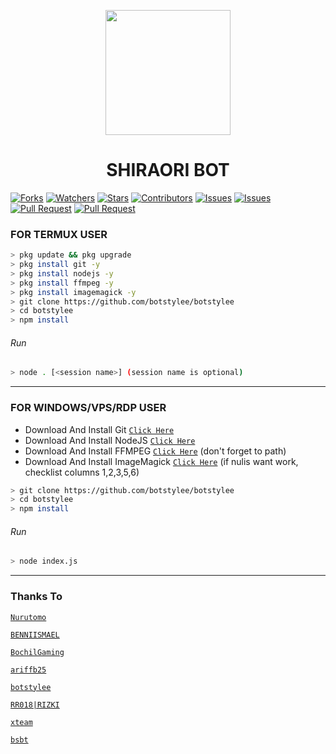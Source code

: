 <p align="center">
	<img src="https://media.giphy.com/media/Xr2km20NNBNqSN6iwu/giphy.gif" width="200" style="margin-left: auto;margin-right: auto;display: block;">
</p>
<h1 align="center">SHIRAORI BOT</h1>




<a href="https://github.com/Hidayatilman/ShiraoriBOTV2/network/members"><img title="Forks" src="https://img.shields.io/github/forks/BochilGaming/games-wabot?label=Forks&color=blue&style=flat-square"></a>
<a href="https://github.com/Hidayatilman/ShiraoriBOTV2/watchers"><img title="Watchers" src="https://img.shields.io/github/watchers/BochilGaming/games-wabot?label=Watchers&color=green&style=flat-square"></a>
<a href="https://github.com/Hidayatilman/ShiraoriBOTV2/stargazers"><img title="Stars" src="https://img.shields.io/github/stars/BochilGaming/games-wabot?label=Stars&color=yellow&style=flat-square"></a>
<a href="https://github.com/botstylee/botstylee/graphs/contributors"><img title="Contributors" src="https://img.shields.io/github/contributors/BochilGaming/games-wabot?label=Contributors&color=blue&style=flat-square"></a>
<a href="https://github.com/botstylee/botstylee/issues"><img title="Issues" src="https://img.shields.io/github/issues/BochilGaming/games-wabot?label=Issues&color=success&style=flat-square"></a>
<a href="https://github.com/botstylee/botstylee/issues?q=is%3Aissue+is%3Aclosed"><img title="Issues" src="https://img.shields.io/github/issues-closed/BochilGaming/games-wabot?label=Issues&color=red&style=flat-square"></a>
<a href="https://github.com/botstylee/botstylee/pulls"><img title="Pull Request" src="https://img.shields.io/github/issues-pr/BochilGaming/games-wabot?label=PullRequest&color=success&style=flat-square"></a>
<a href="https://github.com/botstylee/botstylee/pulls?q=is%3Apr+is%3Aclosed"><img title="Pull Request" src="https://img.shields.io/github/issues-pr-closed/BochilGaming/games-wabot?label=PullRequest&color=red&style=flat-square"></a>


### FOR TERMUX USER
```bash
> pkg update && pkg upgrade
> pkg install git -y
> pkg install nodejs -y
> pkg install ffmpeg -y
> pkg install imagemagick -y
> git clone https://github.com/botstylee/botstylee
> cd botstylee
> npm install
```
###### Run
```bash
> node . [<session name>] (session name is optional)
```

---------

### FOR WINDOWS/VPS/RDP USER
* Download And Install Git [`Click Here`](https://git-scm.com/downloads) <br>
* Download And Install NodeJS [`Click Here`](https://nodejs.org/en/download) <br>
* Download And Install FFMPEG [`Click Here`](https://ffmpeg.org/download.html) (don't forget to path) 
* Download And Install ImageMagick [`Click Here`](https://imagemagick.org/script/download.php) (if nulis want work,  checklist columns 1,2,3,5,6) 
```bash
> git clone https://github.com/botstylee/botstylee
> cd botstylee
> npm install
```
###### Run
```bash
> node index.js
```
--------------

### Thanks To 
[`Nurutomo`](https://github.com/Nurutomo)

[`BENNIISMAEL`](https://github.com/botstylee)

[`BochilGaming`](https://github.com/BochilGaming)

[`ariffb25`](https://github.com/ariffb25)

[`botstylee`](https://github.com/botstylee)

[`RR018|RIZKI`](https://github.com/rizkiramadhan4617)

[`xteam`](https://api.xteam.xyz)


[`bsbt`](https://bsbt-api-rest.herokuapp.com)
